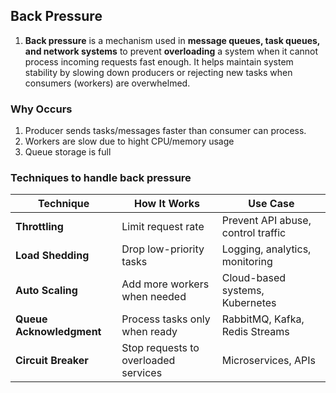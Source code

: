 ## Back Pressure

1. **Back pressure** is a mechanism used in **message queues, task queues, and network systems** to prevent **overloading** a system when it cannot process incoming requests fast enough. It helps maintain system stability by slowing down producers or rejecting new tasks when consumers (workers) are overwhelmed.

### **Why Occurs**

1. Producer sends tasks/messages faster than consumer can process.
2. Workers are slow due to hight CPU/memory usage
3. Queue storage is full

### **Techniques to handle back pressure**

| Technique                | How It Works                         | Use Case                           |
| ------------------------ | ------------------------------------ | ---------------------------------- |
| **Throttling**           | Limit request rate                   | Prevent API abuse, control traffic |
| **Load Shedding**        | Drop low-priority tasks              | Logging, analytics, monitoring     |
| **Auto Scaling**         | Add more workers when needed         | Cloud-based systems, Kubernetes    |
| **Queue Acknowledgment** | Process tasks only when ready        | RabbitMQ, Kafka, Redis Streams     |
| **Circuit Breaker**      | Stop requests to overloaded services | Microservices, APIs                |
